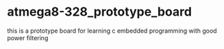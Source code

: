 # atmega8-328_prototype_board
this is a prototype board for learning c embedded programming with good power filtering

